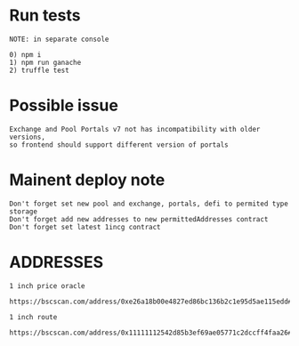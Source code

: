 # Run tests

```
NOTE: in separate console

0) npm i
1) npm run ganache  
2) truffle test
```


# Possible issue

```
Exchange and Pool Portals v7 not has incompatibility with older versions,
so frontend should support different version of portals
```


# Mainent deploy note

```
Don't forget set new pool and exchange, portals, defi to permited type storage
Don't forget add new addresses to new permittedAddresses contract
Don't forget set latest 1incg contract
```

# ADDRESSES

```
1 inch price oracle

https://bscscan.com/address/0xe26a18b00e4827ed86bc136b2c1e95d5ae115edd#readContract

1 inch route

https://bscscan.com/address/0x11111112542d85b3ef69ae05771c2dccff4faa26#code
```

